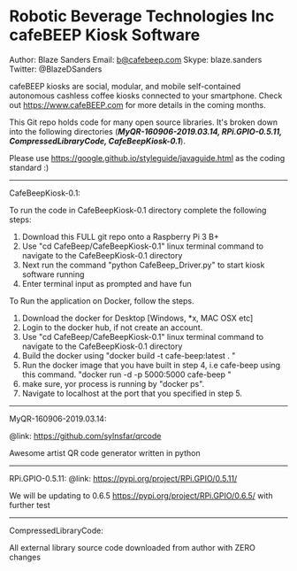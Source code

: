 # Robotic Beverage Technologies Inc cafeBEEP Kiosk Software 

Author: Blaze Sanders Email: b@cafebeep.com Skype: blaze.sanders Twitter: @BlazeDSanders

cafeBEEP kiosks are social, modular, and mobile self-contained autonomous cashless coffee kiosks connected to your smartphone. Check out https://www.cafeBEEP.com for more details in the coming months.

This Git repo holds code for many open source libraries. It's broken down into the following directories (***MyQR-160906-2019.03.14, RPi.GPIO-0.5.11, CompressedLibraryCode, CafeBeepKiosk-0.1***). 

Please use https://google.github.io/styleguide/javaguide.html as the coding standard :)

***
CafeBeepKiosk-0.1:

To run the code in CafeBeepKiosk-0.1 directory complete the following steps:
1. Download this FULL git repo onto a Raspberry Pi 3 B+  
2. Use "cd CafeBeep/CafeBeepKiosk-0.1" linux terminal command to navigate to the CafeBeepKiosk-0.1 directory 
3. Next run the command "python  CafeBeep_Driver.py" to start kiosk software running
4. Enter terminal input as prompted and have fun

To Run the application on Docker, follow the steps.
1. Download the docker for Desktop [Windows, *x, MAC OSX etc]
2. Login to the docker hub, if not create an account.
3. Use "cd CafeBeep/CafeBeepKiosk-0.1" linux terminal command to navigate to the CafeBeepKiosk-0.1 directory
4. Build the docker using "docker build -t cafe-beep:latest . "
5. Run the docker image that you have built in step 4, i.e cafe-beep using this command. "docker run -d -p 5000:5000 cafe-beep "
6. make sure, yor process is running by "docker ps".
7. Navigate to localhost at the port that you specified in step 5.
***
MyQR-160906-2019.03.14: 

@link: https://github.com/sylnsfar/qrcode

Awesome artist QR code generator written in python

***
RPi.GPIO-0.5.11:
@link: https://pypi.org/project/RPi.GPIO/0.5.11/

We will be updating to 0.6.5 https://pypi.org/project/RPi.GPIO/0.6.5/ with further test

***
CompressedLibraryCode:

All external library source code downloaded from author with ZERO changes


